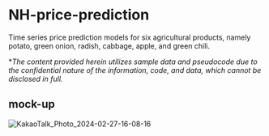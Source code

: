 # NH-price-prediction
Time series price prediction models for six agricultural products, namely potato, green onion, radish, cabbage, apple, and green chili.

**The content provided herein utilizes sample data and pseudocode due to the confidential nature of the information, code, and data, which cannot be disclosed in full.*

## mock-up

![KakaoTalk_Photo_2024-02-27-16-08-16](https://github.com/ayoung206/NH-price-prediction/assets/32970772/1b255c5d-2319-4d39-b1ab-6c55d21a1b58)
